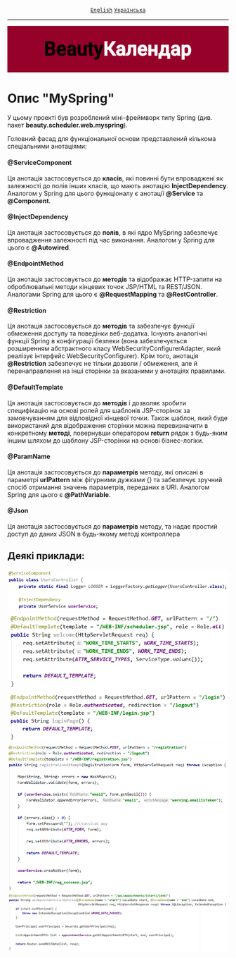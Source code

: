 <div align="center">
	<a href="https://github.com/VictorHilonenko/ServletProject/blob/master/src/main/java/beauty/scheduler/web/myspring/README.MD"><code>English</code></a>
	<a href="https://github.com/VictorHilonenko/ServletProject/blob/master/src/main/java/beauty/scheduler/web/myspring/README_uk.MD"><code>Українська</code></a>
</div>
<hr>
<div align="center">
	<img src="https://github.com/VictorHilonenko/ServletProject/raw/master/src/main/webapp/images/logo_uk.png">
</div>


# Опис "MySpring"

У цьому проекті був розроблений міні-фреймворк типу Spring (див. пакет **beauty.scheduler.web.myspring**).

Головний фасад для функціональної основи представлений кількома спеціальними анотаціями:

#### @ServiceComponent
Ця анотація застосовується до **класів**, які повинні бути впроваджені як залежності до полів інших класів, що мають анотацію **InjectDependency**.
Аналогом у Spring для цього функціоналу є анотації **@Service** та **@Component**.

#### @InjectDependency
Ця анотація застосовується до **полів**, в які ядро MySpring забезпечує впровадження залежності під час виконання.
Аналогом у Spring для цього є **@Autowired**.

#### @EndpointMethod
Ця анотація застосовується до **методів** та відображає HTTP-запити на оброблювальні методи кінцевих точок JSP/HTML та REST/JSON.
Аналогами Spring для цього є **@RequestMapping** та **@RestController**.

#### @Restriction
Ця анотація застосовується до **методів** та забезпечує функції обмеження доступу та поведінки веб-додатка.
Існують аналогічні функції Spring в конфігурації безпеки (вона забезпечується розширенням абстрактного класу WebSecurityConfigurerAdapter, який реалізує інтерфейс WebSecurityConfigurer).
Крім того, анотація **@Restriction** забезпечує не тільки дозволи / обмеження, але й перенаправлення на інші сторінки за вказаними у анотаціях правилами.

#### @DefaultTemplate
Ця анотація застосовується до **методів** і дозволяє зробити специфікацію на основі ролей для шаблонів JSP-сторінок за замовчуванням для відповідної кінцевої точки.
Також шаблон, який буде використаний для відображення сторінки можна перевизначити в конкретному **методі**, повернувши оператором **return** рядок з будь-яким іншим шляхом до шаблону JSP-сторінки на основі бізнес-логіки.

#### @ParamName
Ця анотація застосовується до **параметрів** методу, які описані в параметрі **urlPattern** між фігурними дужками {} та забезпечує зручний спосіб отримання значень параметрів, переданих в URI.
Аналогом Spring для цього є **@PathVariable**.

#### @Json
Ця анотація застосовується до **параметрів** методу, та надає простий доступ до даних JSON в будь-якому методі контроллера


## Деякі приклади:

<div align="center">
	<img src="https://raw.githubusercontent.com/VictorHilonenko/ServletProject/master/src/main/webapp/images/example1.png">
</div>
<div align="center">
	<img src="https://raw.githubusercontent.com/VictorHilonenko/ServletProject/master/src/main/webapp/images/example2.png">
</div>
<div align="center">
	<img src="https://raw.githubusercontent.com/VictorHilonenko/ServletProject/master/src/main/webapp/images/example3.png">
</div>
<div align="center">
	<img src="https://raw.githubusercontent.com/VictorHilonenko/ServletProject/master/src/main/webapp/images/example4.png">
</div>
<div align="center">
	<img src="https://raw.githubusercontent.com/VictorHilonenko/ServletProject/master/src/main/webapp/images/example5.png">
</div>